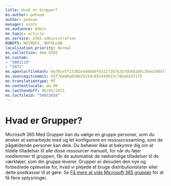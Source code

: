 ```yaml
---
title: Hvad er Grupper?
ms.author: pebaum
author: pebaum
manager: scotv
ms.audience: Admin
ms.topic: article
ms.service: o365-administration
ROBOTS: NOINDEX, NOFOLLOW
localization_priority: Normal
ms.collection: Adm_O365
ms.custom:
- "9001110"
- "3071"
ms.openlocfilehash: 6e70ce5f23302e4d0bb0fb11272bf62b7bb68188c5b4e3905f3d25434db4737f
ms.sourcegitcommit: b5f7da89a650d2915dc652449623c78be6247175
ms.translationtype: MT
ms.contentlocale: da-DK
ms.lasthandoff: 08/05/2021
ms.locfileid: "54072658"
---
```

# <a name="what-are-groups"></a>Hvad er Grupper?

Microsoft 365 Med Grupper kan du vælge en gruppe personer, som du ønsker at samarbejde med og let konfigurere en ressourcesamling, som de pågældende personer kan dele. Du behøver ikke at bekymre dig om at tildele tilladelser til alle disse ressourcer manuelt, for når du føjer medlemmer til gruppen, får de automatisk de nødvendige tilladelser til de værktøjer, som din gruppe leverer. Grupper er desuden den nye og forbedrede oplevelse for, hvad vi plejede at bruge distributionslister eller delte postkasser til at gøre.  Se [Få mere at vide Microsoft 365 grupper](https://support.office.com/article/b565caa1-5c40-40ef-9915-60fdb2d97fa2) for at få flere oplysninger. 